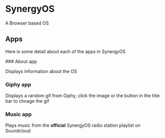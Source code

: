 # SynergyOS

A Browser based OS 

## Apps

Here is some detail about each of the apps in SynergyOS

### About app

Displays information about the OS

### Giphy app

Displays a random gif from Giphy, click the image or the button in the title bar to chnage the gif

### Music app

Plays music from the **official** SynergyOS radio station playlist on Soundcloud